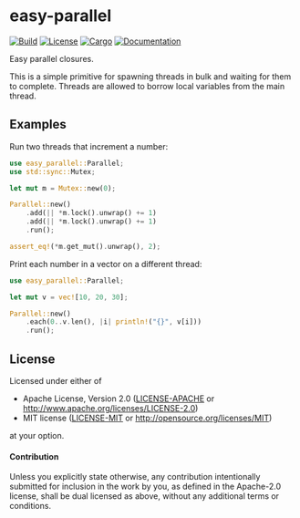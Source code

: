 # easy-parallel

[![Build](https://github.com/stjepang/easy-parallel/workflows/Build%20and%20test/badge.svg)](
https://github.com/stjepang/easy-parallel/actions)
[![License](https://img.shields.io/badge/license-MIT%2FApache--2.0-blue.svg)](
https://github.com/stjepang/easy-parallel)
[![Cargo](https://img.shields.io/crates/v/easy-parallel.svg)](
https://crates.io/crates/easy-parallel)
[![Documentation](https://docs.rs/easy-parallel/badge.svg)](
https://docs.rs/easy-parallel)

Easy parallel closures.

This is a simple primitive for spawning threads in bulk and waiting for them to complete.
Threads are allowed to borrow local variables from the main thread.

## Examples

Run two threads that increment a number:

```rust
use easy_parallel::Parallel;
use std::sync::Mutex;

let mut m = Mutex::new(0);

Parallel::new()
    .add(|| *m.lock().unwrap() += 1)
    .add(|| *m.lock().unwrap() += 1)
    .run();

assert_eq!(*m.get_mut().unwrap(), 2);
```

Print each number in a vector on a different thread:

```rust
use easy_parallel::Parallel;

let mut v = vec![10, 20, 30];

Parallel::new()
    .each(0..v.len(), |i| println!("{}", v[i]))
    .run();
```

## License

Licensed under either of

 * Apache License, Version 2.0 ([LICENSE-APACHE](LICENSE-APACHE) or http://www.apache.org/licenses/LICENSE-2.0)
 * MIT license ([LICENSE-MIT](LICENSE-MIT) or http://opensource.org/licenses/MIT)

at your option.

#### Contribution

Unless you explicitly state otherwise, any contribution intentionally submitted
for inclusion in the work by you, as defined in the Apache-2.0 license, shall be
dual licensed as above, without any additional terms or conditions.
